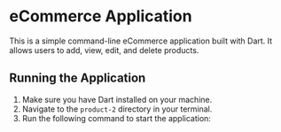 # eCommerce Application

This is a simple command-line eCommerce application built with Dart. It allows users to add, view, edit, and delete products.

## Running the Application

1. Make sure you have Dart installed on your machine.
2. Navigate to the `product-2` directory in your terminal.
3. Run the following command to start the application: